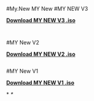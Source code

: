 #My.New
MY New
#MY NEW V3

<p><strong><a href="https://github.com/CylindersMyPrograms/MY-NEW/releases/download/v3/MY.New.V3.iso"> Download MY NEW V3 .iso</a></strong></p>

<p><strong><img src="https://cylindersmyprograms.files.wordpress.com/2016/09/1.png?w=300&h=211"alt=""></strong></p>	 

<p><strong><img src="https://cylindersmyprograms.files.wordpress.com/2016/09/2.png?w=300&h=211"alt=""></strong></p>
	 
#MY New V2

<p><strong><a href="https://github.com/CylindersMyPrograms/My.New/releases/download/v1%2Bv2/MY.NEW.V2.iso"> Download MY NEW V2 .iso</a></strong></p>

<p><strong><img src="https://cloud.githubusercontent.com/assets/12082147/13111072/6b48216e-d58c-11e5-8d3e-dd88f29636d8.PNG" alt=""></strong></p>

#MY New V1

<p><strong><a href="https://github.com/CylindersMyPrograms/My.New/releases/download/v1%2Bv2/My.New.V1.iso"> Download MY NEW V1 .iso</a></strong></p>

<p>*<em><img src="https://cloud.githubusercontent.com/assets/12082147/13111205/3ffd6af4-d58d-11e5-83a7-b8c22bed1461.PNG" alt=""> *</em></p>
 
</html>
